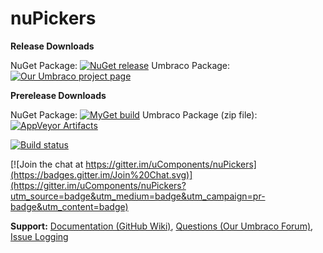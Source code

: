 nuPickers
============

__Release Downloads__ 

NuGet Package: [![NuGet release](https://img.shields.io/nuget/v/nuPickers.svg)](https://www.nuget.org/packages/nuPickers) 
Umbraco Package: [![Our Umbraco project page](https://img.shields.io/badge/our-umbraco-orange.svg)](https://our.umbraco.org/projects/backoffice-extensions/nupickers) 

__Prerelease Downloads__ 

NuGet Package: [![MyGet build](https://img.shields.io/myget/nupickers/vpre/nuPickers.svg)](https://www.myget.org/gallery/nupickers)
Umbraco Package (zip file): [![AppVeyor Artifacts](https://img.shields.io/badge/appveyor-umbraco-orange.svg)](https://ci.appveyor.com/project/JeavonLeopold/nupickers/build/artifacts) 

[![Build status](https://img.shields.io/appveyor/ci/jeavonleopold/nupickers/master.svg)](https://ci.appveyor.com/project/JeavonLeopold/nupickers/branch/master)

 [![Join the chat at https://gitter.im/uComponents/nuPickers](https://badges.gitter.im/Join%20Chat.svg)](https://gitter.im/uComponents/nuPickers?utm_source=badge&utm_medium=badge&utm_campaign=pr-badge&utm_content=badge)


__Support:__ [Documentation (GitHub Wiki)](https://github.com/uComponents/nuPickers/wiki), [Questions (Our Umbraco Forum)](https://our.umbraco.org/projects/backoffice-extensions/nupickers/questionssuggestions/), [Issue Logging](https://github.com/uComponents/nuPickers/issues)









